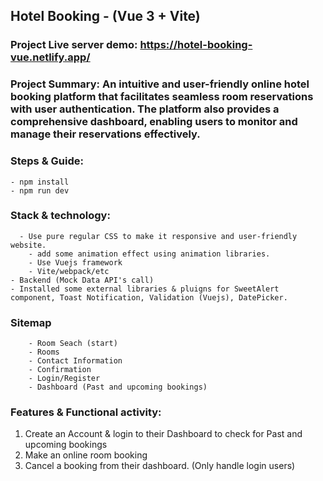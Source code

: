 ## Hotel Booking - (Vue 3 + Vite)

### Project Live server demo: https://hotel-booking-vue.netlify.app/

### Project Summary: An intuitive and user-friendly online hotel booking platform that facilitates seamless room reservations with user authentication. The platform also provides a comprehensive dashboard, enabling users to monitor and manage their reservations effectively.


### Steps & Guide:
    - npm install
    - npm run dev


### Stack & technology:
	  - Use pure regular CSS to make it responsive and user-friendly website.
		- add some animation effect using animation libraries.
		- Use Vuejs framework
		- Vite/webpack/etc
    - Backend (Mock Data API's call)
    - Installed some external libraries & pluigns for SweetAlert component, Toast Notification, Validation (Vuejs), DatePicker.

  ### Sitemap
		- Room Seach (start)
		- Rooms
		- Contact Information
		- Confirmation
		- Login/Register
		- Dashboard (Past and upcoming bookings)

### Features & Functional activity:

1. Create an Account & login to their Dashboard to check for Past and upcoming bookings
2. Make an online room booking
3. Cancel a booking from their dashboard. (Only handle login users)



